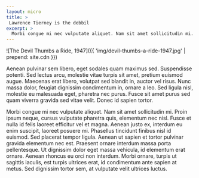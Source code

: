 ```yaml
---
layout: micro
title: >
 Lawrence Tierney is the debbil
excerpt: > 
  Morbi congue mi nec vulputate aliquet. Nam sit amet sollicitudin mi. Proin ipsum neque, cursus vulputate pharetra quis, elementum nec nisl.
---
```


![The Devil Thumbs a Ride, 1947]({{ 'img/devil-thumbs-a-ride-1947.jpg' | prepend: site.cdn }})

Aenean pulvinar sem libero, eget sodales quam maximus sed. Suspendisse potenti. Sed lectus arcu, molestie vitae turpis sit amet, pretium euismod augue. Maecenas erat libero, volutpat sed blandit in, auctor vel risus. Nunc massa dolor, feugiat dignissim condimentum in, ornare a leo. Sed ligula nisl, molestie eu malesuada eget, pharetra nec purus. Fusce sit amet purus sed quam viverra gravida sed vitae velit. Donec id sapien tortor.

Morbi congue mi nec vulputate aliquet. Nam sit amet sollicitudin mi. Proin ipsum neque, cursus vulputate pharetra quis, elementum nec nisl. Fusce et nulla id felis laoreet efficitur vel et magna. Aenean justo ex, interdum eu enim suscipit, laoreet posuere mi. Phasellus tincidunt finibus nisl id euismod. Sed placerat tempor ligula. Aenean ut sapien et tortor pulvinar gravida elementum nec est. Praesent ornare interdum massa porta pellentesque. Ut dignissim dolor eget massa vehicula, id elementum erat ornare. Aenean rhoncus eu orci non interdum. Morbi ornare, turpis ut sagittis iaculis, est turpis ultrices erat, id condimentum ante sapien at metus. Sed dignissim tortor sem, at vulputate velit ultrices luctus.
